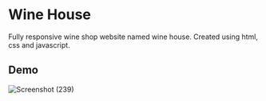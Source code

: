 # Wine House
Fully responsive wine shop website named wine house. Created using html, css and javascript.

## Demo
![Screenshot (239)](https://user-images.githubusercontent.com/93200960/196762004-4ebb0a3c-6420-41f5-951e-2de95d5b5bce.png)
